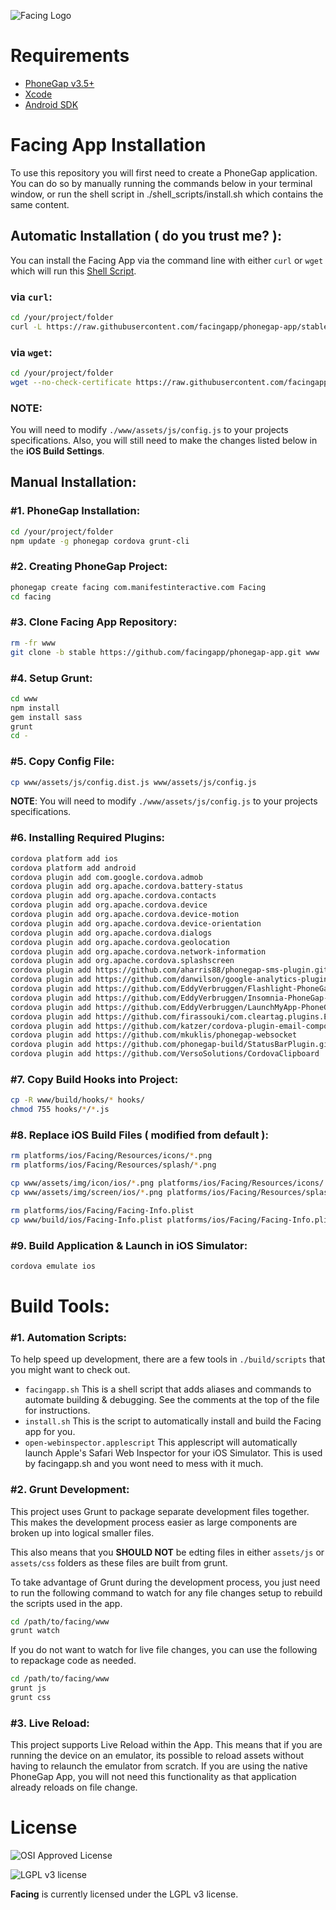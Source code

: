 ![Facing Logo](https://raw.githubusercontent.com/facingapp/facing/master/assets/logo/rectangle/logo_rectangle.jpg)

Requirements
===

* [PhoneGap v3.5+](http://phonegap.com/install/)
* [Xcode](http://docs.phonegap.com/en/3.5.0/guide_platforms_ios_index.md.html#iOS%20Platform%20Guide)
* [Android SDK](http://docs.phonegap.com/en/3.5.0/guide_platforms_android_index.md.html#Android%20Platform%20Guide)

Facing App Installation
===

To use this repository you will first need to create a PhoneGap application.  You can do so by manually running the commands below in your terminal window, or run the shell script in ./shell_scripts/install.sh which contains the same content.

Automatic Installation ( do you trust me? ):
---

You can install the Facing App via the command line with either `curl` or `wget` which will run this [Shell Script](https://raw.githubusercontent.com/facingapp/phonegap-app/stable/shell_scripts/install.sh).

### via `curl`:

```bash
cd /your/project/folder
curl -L https://raw.githubusercontent.com/facingapp/phonegap-app/stable/build/scripts/install.sh | sh
```

### via `wget`:

```bash
cd /your/project/folder
wget --no-check-certificate https://raw.githubusercontent.com/facingapp/phonegap-app/stable/build/scripts/install.sh -O - | sh
```

### NOTE:

You will need to modify `./www/assets/js/config.js` to your projects specifications.  Also, you will still need to make the changes listed below in the __iOS Build Settings__.

Manual Installation:
---

### \#1. PhoneGap Installation:

```bash
cd /your/project/folder
npm update -g phonegap cordova grunt-cli
```

### \#2. Creating PhoneGap Project:

```bash
phonegap create facing com.manifestinteractive.com Facing
cd facing
```

### \#3. Clone Facing App Repository:

```bash
rm -fr www
git clone -b stable https://github.com/facingapp/phonegap-app.git www
```

### \#4. Setup Grunt:

```bash
cd www
npm install
gem install sass
grunt
cd -
```

### \#5. Copy Config File:

```bash
cp www/assets/js/config.dist.js www/assets/js/config.js
```

__NOTE__: You will need to modify `./www/assets/js/config.js` to your projects specifications.

### \#6. Installing Required Plugins:

```bash
cordova platform add ios
cordova platform add android
cordova plugin add com.google.cordova.admob
cordova plugin add org.apache.cordova.battery-status
cordova plugin add org.apache.cordova.contacts
cordova plugin add org.apache.cordova.device
cordova plugin add org.apache.cordova.device-motion
cordova plugin add org.apache.cordova.device-orientation
cordova plugin add org.apache.cordova.dialogs
cordova plugin add org.apache.cordova.geolocation
cordova plugin add org.apache.cordova.network-information
cordova plugin add org.apache.cordova.splashscreen
cordova plugin add https://github.com/aharris88/phonegap-sms-plugin.git
cordova plugin add https://github.com/danwilson/google-analytics-plugin.git
cordova plugin add https://github.com/EddyVerbruggen/Flashlight-PhoneGap-Plugin.git
cordova plugin add https://github.com/EddyVerbruggen/Insomnia-PhoneGap-Plugin.git
cordova plugin add https://github.com/EddyVerbruggen/LaunchMyApp-PhoneGap-Plugin.git --variable URL_SCHEME=facing
cordova plugin add https://github.com/firassouki/com.cleartag.plugins.EnableBackgroundLocation.git
cordova plugin add https://github.com/katzer/cordova-plugin-email-composer.git
cordova plugin add https://github.com/mkuklis/phonegap-websocket
cordova plugin add https://github.com/phonegap-build/StatusBarPlugin.git
cordova plugin add https://github.com/VersoSolutions/CordovaClipboard
```
### \#7. Copy Build Hooks into Project:

```bash
cp -R www/build/hooks/* hooks/
chmod 755 hooks/*/*.js
```

### \#8. Replace iOS Build Files ( modified from default ):

```bash
rm platforms/ios/Facing/Resources/icons/*.png
rm platforms/ios/Facing/Resources/splash/*.png

cp www/assets/img/icon/ios/*.png platforms/ios/Facing/Resources/icons/
cp www/assets/img/screen/ios/*.png platforms/ios/Facing/Resources/splash/

rm platforms/ios/Facing/Facing-Info.plist
cp www/build/ios/Facing-Info.plist platforms/ios/Facing/Facing-Info.plist
```

### \#9. Build Application & Launch in iOS Simulator:

```bash
cordova emulate ios
```

Build Tools:
===

### \#1. Automation Scripts:

To help speed up development, there are a few tools in `./build/scripts` that you might want to check out.

* `facingapp.sh` This is a shell script that adds aliases and commands to automate building & debugging.  See the comments at the top of the file for instructions.
* `install.sh` This is the script to automatically install and build the Facing app for you.
* `open-webinspector.applescript` This applescript will automatically launch Apple's Safari Web Inspector for your iOS Simulator. This is used by facingapp.sh and you wont need to mess with it much.

### \#2. Grunt Development:

This project uses Grunt to package separate development files together.  This makes the development process easier as large components are broken up into logical smaller files.

This also means that you __SHOULD NOT__ be edting files in either `assets/js` or `assets/css` folders as these files are built from grunt.

To take advantage of Grunt during the development process, you just need to run the following command to watch for any file changes setup to rebuild the scripts used in the app.

```bash
cd /path/to/facing/www
grunt watch
```

If you do not want to watch for live file changes, you can use the following to repackage code as needed.

```bash
cd /path/to/facing/www
grunt js
grunt css
```

### \#3. Live Reload:

This project supports Live Reload within the App.  This means that if you are running the device on an emulator, its possible to reload assets without having to relaunch the emulator from scratch.  If you are using the native PhoneGap App, you will not need this functionality as that application already reloads on file change.

License
===

![OSI Approved License](http://opensource.org/trademarks/opensource/OSI-Approved-License-100x137.png "OSI Approved License")

![LGPL v3 license](http://www.gnu.org/graphics/lgplv3-147x51.png "LGPL v3 license")

**Facing** is currently licensed under the LGPL v3 license.
